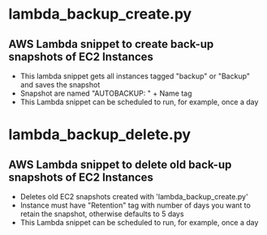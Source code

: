 # lambda_backup_create.py
## AWS Lambda snippet to create back-up snapshots of EC2 Instances 
- This lambda snippet gets all instances tagged "backup" or "Backup" and saves the snapshot
- Snapshot are named "AUTOBACKUP: " + Name tag
- This Lambda snippet can be scheduled to run, for example, once a day

# lambda_backup_delete.py
## AWS Lambda snippet to delete old back-up snapshots of EC2 Instances 
- Deletes old EC2 snapshots created with 'lambda_backup_create.py'
- Instance must have "Retention" tag with number of days you want to retain the snapshot, otherwise defaults to 5 days
- This Lambda snippet can be scheduled to run, for example, once a day
